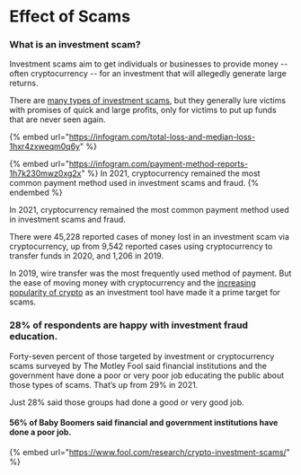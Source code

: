 # Effect of Scams

### What is an investment scam?

Investment scams aim to get individuals or businesses to provide money -- often cryptocurrency -- for an investment that will allegedly generate large returns.&#x20;

There are [many types of investment scams](https://www.consumer.ftc.gov/articles/real-estate-and-investment-scams), but they generally lure victims with promises of quick and large profits, only for victims to put up funds that are never seen again.

{% embed url="https://infogram.com/total-loss-and-median-loss-1hxr4zxweqm0q6y" %}

{% embed url="https://infogram.com/payment-method-reports-1h7k230mwz0xg2x" %}
In 2021, cryptocurrency remained the most common payment method used in investment scams and fraud.
{% endembed %}

In 2021, cryptocurrency remained the most common payment method used in investment scams and fraud.

There were 45,228 reported cases of money lost in an investment scam via cryptocurrency, up from 9,542 reported cases using cryptocurrency to transfer funds in 2020, and 1,206 in 2019.

In 2019, wire transfer was the most frequently used method of payment. But the ease of moving money with cryptocurrency and the [increasing popularity of crypto](https://www.fool.com/the-ascent/research/study-americans-cryptocurrency/) as an investment tool have made it a prime target for scams.

### 28% of respondents are happy with investment fraud education.

Forty-seven percent of those targeted by investment or cryptocurrency scams surveyed by The Motley Fool said financial institutions and the government have done a poor or very poor job educating the public about those types of scams. That’s up from 29% in 2021.

Just 28% said those groups had done a good or very good job.

#### 56% of Baby Boomers said financial and government institutions have done a poor job.

{% embed url="https://www.fool.com/research/crypto-investment-scams/" %}
